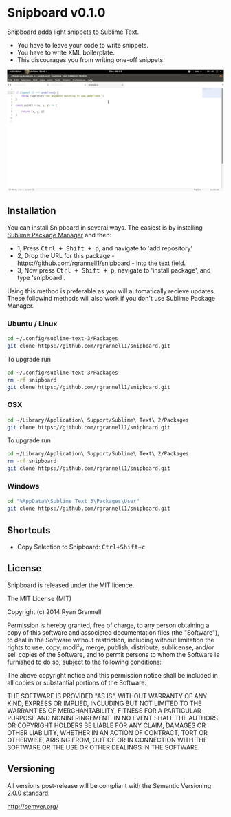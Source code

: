 Snipboard v0.1.0
================

Snipboard adds light snippets to Sublime Text.

* You have to leave your code to write snippets.
* You have to write XML boilerplate.
* This discourages you from writing one-off snippets.

<img src="example.gif"></img>

## Installation

You can install Snipboard in several ways. The easiest is by installing [Sublime Package Manager](https://sublime.wbond.net/installation)
and then:

* 1, Press <kbd>Ctrl + Shift + p</kbd>, and navigate to 'add repository'
* 2, Drop the URL for this package - https://github.com/rgrannell1/snipboard - into the text field.
* 3, Now press <kbd>Ctrl + Shift + p</kbd>, navigate to 'install package', and type 'snipboard'.

Using this method is preferable as you will automatically recieve updates. These
followind methods will also work if you don't use Sublime Package Manager.

### Ubuntu / Linux

```bash
cd ~/.config/sublime-text-3/Packages
git clone https://github.com/rgrannell1/snipboard.git
```

To upgrade run

```bash
cd ~/.config/sublime-text-3/Packages
rm -rf snipboard
git clone https://github.com/rgrannell1/snipboard.git
```

### OSX

```bash
cd ~/Library/Application\ Support/Sublime\ Text\ 2/Packages
git clone https://github.com/rgrannell1/snipboard.git
```

To upgrade run

```bash
cd ~/Library/Application\ Support/Sublime\ Text\ 2/Packages
rm -rf snipboard
git clone https://github.com/rgrannell1/snipboard.git
```

### Windows

```bash
cd "%AppData%\Sublime Text 3\Packages\User"
git clone https://github.com/rgrannell1/snipboard.git
```

## Shortcuts

* Copy Selection to Snipboard: <kbd>Ctrl+Shift+c</kbd>

## License

Snipboard is released under the MIT licence.

The MIT License (MIT)

Copyright (c) 2014 Ryan Grannell

Permission is hereby granted, free of charge, to any person obtaining a copy
of this software and associated documentation files (the "Software"), to deal
in the Software without restriction, including without limitation the rights
to use, copy, modify, merge, publish, distribute, sublicense, and/or sell
copies of the Software, and to permit persons to whom the Software is
furnished to do so, subject to the following conditions:

The above copyright notice and this permission notice shall be included in all
copies or substantial portions of the Software.

THE SOFTWARE IS PROVIDED "AS IS", WITHOUT WARRANTY OF ANY KIND, EXPRESS OR
IMPLIED, INCLUDING BUT NOT LIMITED TO THE WARRANTIES OF MERCHANTABILITY,
FITNESS FOR A PARTICULAR PURPOSE AND NONINFRINGEMENT. IN NO EVENT SHALL THE
AUTHORS OR COPYRIGHT HOLDERS BE LIABLE FOR ANY CLAIM, DAMAGES OR OTHER
LIABILITY, WHETHER IN AN ACTION OF CONTRACT, TORT OR OTHERWISE, ARISING FROM,
OUT OF OR IN CONNECTION WITH THE SOFTWARE OR THE USE OR OTHER DEALINGS IN THE
SOFTWARE.

## Versioning

All versions post-release will be compliant with the Semantic Versioning 2.0.0 standard.

http://semver.org/
